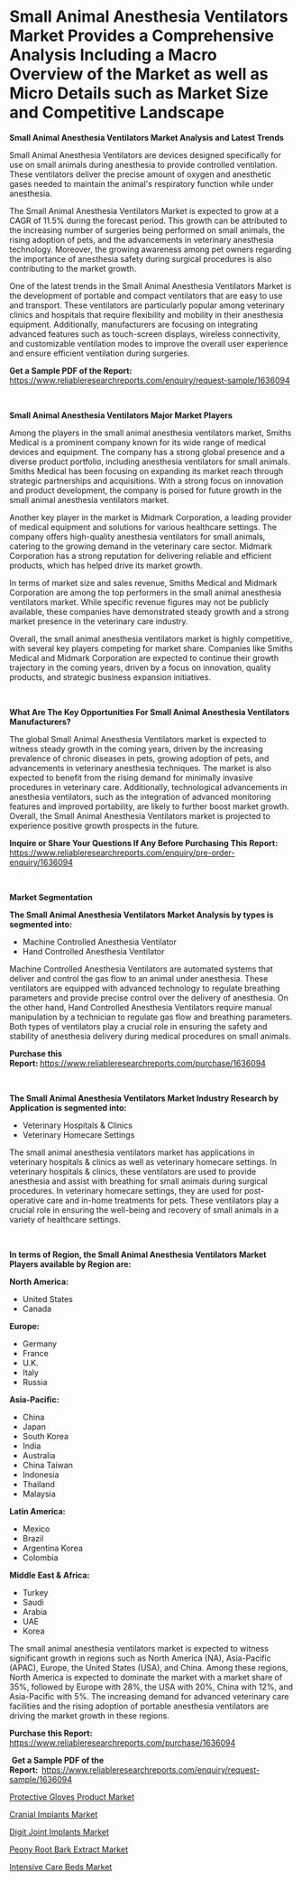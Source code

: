 <p><h1>Small Animal Anesthesia Ventilators Market Provides a Comprehensive Analysis Including a Macro Overview of the Market as well as Micro Details such as Market Size and Competitive Landscape</h1></p><p><strong>Small Animal Anesthesia Ventilators Market Analysis and Latest Trends</strong></p>
<p><p>Small Animal Anesthesia Ventilators are devices designed specifically for use on small animals during anesthesia to provide controlled ventilation. These ventilators deliver the precise amount of oxygen and anesthetic gases needed to maintain the animal's respiratory function while under anesthesia. </p><p>The Small Animal Anesthesia Ventilators Market is expected to grow at a CAGR of 11.5% during the forecast period. This growth can be attributed to the increasing number of surgeries being performed on small animals, the rising adoption of pets, and the advancements in veterinary anesthesia technology. Moreover, the growing awareness among pet owners regarding the importance of anesthesia safety during surgical procedures is also contributing to the market growth.</p><p>One of the latest trends in the Small Animal Anesthesia Ventilators Market is the development of portable and compact ventilators that are easy to use and transport. These ventilators are particularly popular among veterinary clinics and hospitals that require flexibility and mobility in their anesthesia equipment. Additionally, manufacturers are focusing on integrating advanced features such as touch-screen displays, wireless connectivity, and customizable ventilation modes to improve the overall user experience and ensure efficient ventilation during surgeries.</p></p>
<p><strong>Get a Sample PDF of the Report:&nbsp;</strong> <a href="https://www.reliableresearchreports.com/enquiry/request-sample/1636094">https://www.reliableresearchreports.com/enquiry/request-sample/1636094</a></p>
<p>&nbsp;</p>
<p><strong>Small Animal Anesthesia Ventilators Major Market Players</strong></p>
<p><p>Among the players in the small animal anesthesia ventilators market, Smiths Medical is a prominent company known for its wide range of medical devices and equipment. The company has a strong global presence and a diverse product portfolio, including anesthesia ventilators for small animals. Smiths Medical has been focusing on expanding its market reach through strategic partnerships and acquisitions. With a strong focus on innovation and product development, the company is poised for future growth in the small animal anesthesia ventilators market.</p><p>Another key player in the market is Midmark Corporation, a leading provider of medical equipment and solutions for various healthcare settings. The company offers high-quality anesthesia ventilators for small animals, catering to the growing demand in the veterinary care sector. Midmark Corporation has a strong reputation for delivering reliable and efficient products, which has helped drive its market growth.</p><p>In terms of market size and sales revenue, Smiths Medical and Midmark Corporation are among the top performers in the small animal anesthesia ventilators market. While specific revenue figures may not be publicly available, these companies have demonstrated steady growth and a strong market presence in the veterinary care industry.</p><p>Overall, the small animal anesthesia ventilators market is highly competitive, with several key players competing for market share. Companies like Smiths Medical and Midmark Corporation are expected to continue their growth trajectory in the coming years, driven by a focus on innovation, quality products, and strategic business expansion initiatives.</p></p>
<p>&nbsp;</p>
<p><strong>What Are The Key Opportunities For Small Animal Anesthesia Ventilators Manufacturers?</strong></p>
<p><p>The global Small Animal Anesthesia Ventilators market is expected to witness steady growth in the coming years, driven by the increasing prevalence of chronic diseases in pets, growing adoption of pets, and advancements in veterinary anesthesia techniques. The market is also expected to benefit from the rising demand for minimally invasive procedures in veterinary care. Additionally, technological advancements in anesthesia ventilators, such as the integration of advanced monitoring features and improved portability, are likely to further boost market growth. Overall, the Small Animal Anesthesia Ventilators market is projected to experience positive growth prospects in the future.</p></p>
<p><strong>Inquire or Share Your Questions If Any Before Purchasing This Report:</strong> <a href="https://www.reliableresearchreports.com/enquiry/pre-order-enquiry/1636094">https://www.reliableresearchreports.com/enquiry/pre-order-enquiry/1636094</a></p>
<p>&nbsp;</p>
<p><strong>Market Segmentation</strong></p>
<p><strong>The Small Animal Anesthesia Ventilators Market Analysis by types is segmented into:</strong></p>
<p><ul><li>Machine Controlled Anesthesia Ventilator</li><li>Hand Controlled Anesthesia Ventilator</li></ul></p>
<p><p>Machine Controlled Anesthesia Ventilators are automated systems that deliver and control the gas flow to an animal under anesthesia. These ventilators are equipped with advanced technology to regulate breathing parameters and provide precise control over the delivery of anesthesia. On the other hand, Hand Controlled Anesthesia Ventilators require manual manipulation by a technician to regulate gas flow and breathing parameters. Both types of ventilators play a crucial role in ensuring the safety and stability of anesthesia delivery during medical procedures on small animals.</p></p>
<p><strong>Purchase this Report:&nbsp;</strong><a href="https://www.reliableresearchreports.com/purchase/1636094">https://www.reliableresearchreports.com/purchase/1636094</a></p>
<p>&nbsp;</p>
<p><strong>The Small Animal Anesthesia Ventilators Market Industry Research by Application is segmented into:</strong></p>
<p><ul><li>Veterinary Hospitals & Clinics</li><li>Veterinary Homecare Settings</li></ul></p>
<p><p>The small animal anesthesia ventilators market has applications in veterinary hospitals & clinics as well as veterinary homecare settings. In veterinary hospitals & clinics, these ventilators are used to provide anesthesia and assist with breathing for small animals during surgical procedures. In veterinary homecare settings, they are used for post-operative care and in-home treatments for pets. These ventilators play a crucial role in ensuring the well-being and recovery of small animals in a variety of healthcare settings.</p></p>
<p>&nbsp;</p>
<p><strong>In terms of Region, the Small Animal Anesthesia Ventilators Market Players available by Region are:</strong></p>
<p>
    <p> <strong> North America: </strong>
        <ul>
            <li>United States</li>
            <li>Canada</li>
        </ul>
        </p> 
    <p> <strong> Europe: </strong>
        <ul>
            <li>Germany</li>
            <li>France</li>
            <li>U.K.</li>
            <li>Italy</li>
            <li>Russia</li>
        </ul>
        </p> 
    <p> <strong> Asia-Pacific: </strong>
        <ul>
            <li>China</li>
            <li>Japan</li>
            <li>South Korea</li>
            <li>India</li>
            <li>Australia</li>
            <li>China Taiwan</li>
            <li>Indonesia</li>
            <li>Thailand</li>
            <li>Malaysia</li>
        </ul>
        </p> 
    <p> <strong> Latin America: </strong>
        <ul>
            <li>Mexico</li>
            <li>Brazil</li>
            <li>Argentina Korea</li>
            <li>Colombia</li>
        </ul>
        </p> 
    <p> <strong> Middle East & Africa: </strong>
        <ul>
            <li>Turkey</li>
            <li>Saudi</li>
            <li>Arabia</li>
            <li>UAE</li>
            <li>Korea</li>
        </ul>
    </p>
    </p>
<p><p>The small animal anesthesia ventilators market is expected to witness significant growth in regions such as North America (NA), Asia-Pacific (APAC), Europe, the United States (USA), and China. Among these regions, North America is expected to dominate the market with a market share of 35%, followed by Europe with 28%, the USA with 20%, China with 12%, and Asia-Pacific with 5%. The increasing demand for advanced veterinary care facilities and the rising adoption of portable anesthesia ventilators are driving the market growth in these regions.</p></p>
<p><strong>Purchase this Report: </strong><a href="https://www.reliableresearchreports.com/purchase/1636094">https://www.reliableresearchreports.com/purchase/1636094</a></p>
<p>&nbsp;<strong>Get a Sample PDF of the Report:&nbsp;&nbsp;</strong><a href="https://www.reliableresearchreports.com/enquiry/request-sample/1636094">https://www.reliableresearchreports.com/enquiry/request-sample/1636094</a></p>
<p><strong></strong></p>
<p><p><a href="https://github.com/lylyparadise/Market-Research-Report-List-1/blob/main/protective-gloves-product-market.md">Protective Gloves Product Market</a></p><p><a href="https://medium.com/@lealemke/cranial-implants-market-trends-and-market-analysis-forecasted-for-period-2024-2031-f84c84ea8bd7">Cranial Implants Market</a></p><p><a href="https://medium.com/@lealemke/digit-joint-implants-market-the-key-to-successful-business-strategy-forecast-till-2031-bfcd6eb3f714">Digit Joint Implants Market</a></p><p><a href="https://github.com/amae102299/Market-Research-Report-List-3/blob/main/peony-root-bark-extract-market.md">Peony Root Bark Extract Market</a></p><p><a href="https://medium.com/@lealemke/decoding-intensive-care-beds-market-metrics-market-share-trends-and-growth-patterns-d8b57229913f">Intensive Care Beds Market</a></p></p>